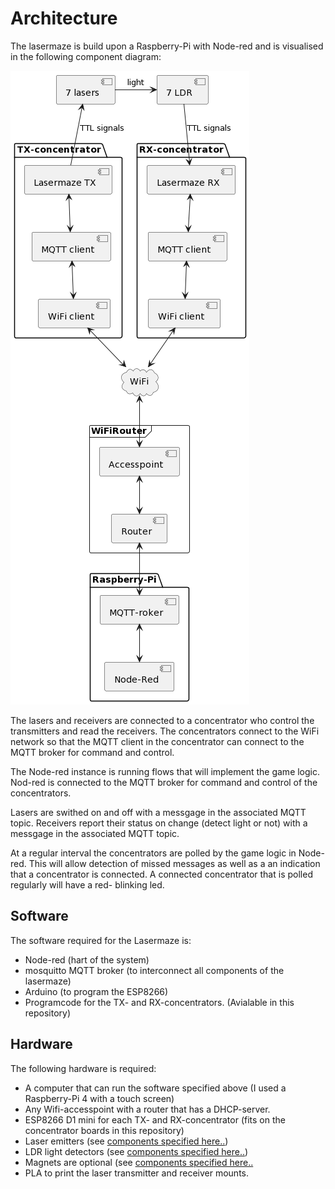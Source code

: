 # Architecture

The lasermaze is build upon a Raspberry-Pi with Node-red and is visualised in the following component diagram: 

![componentDiagramArchitecture.png](componentDiagramArchitecture.png)

The lasers and receivers are connected to a concentrator who control the transmitters and read the receivers. The concentrators connect to the WiFi network so that the MQTT client in the concentrator can connect to the MQTT broker for command and control. 

The Node-red instance is running flows that will implement the game logic. Nod-red is connected to the MQTT broker for command and control of the concentrators.

Lasers are swithed on and off with a messgage in the associated MQTT topic. Receivers report their status on change (detect light or not) with a messgage in the associated MQTT topic. 

At a regular interval the concentrators are polled by the game logic in Node-red. This will allow detection of missed messages as well as a an indication that a concentrator is connected. A connected concentrator that is polled regularly will have a red- blinking led.

## Software
The software required for the Lasermaze is: 

 - Node-red (hart of the system)
 - mosquitto MQTT broker (to interconnect all components of the lasermaze)
 - Arduino (to program the ESP8266)
 - Programcode for the TX- and RX-concentrators. (Avialable in this repository)

## Hardware
The following hardware is required:

 - A computer that can run the software specified above (I used a Raspberry-Pi 4 with a touch screen)
 - Any Wifi-accesspoint with a router that has a DHCP-server. 
 - ESP8266 D1 mini for each TX- and RX-concentrator (fits on the concentrator boards in this repository) 
 - Laser emitters (see [components specified here..](../LaserTransmitterReceivers/readme.md))
 - LDR light detectors (see [components specified here..](../LaserTransmitterReceivers/readme.md))
 - Magnets are optional (see [components specified here..](../LaserTransmitterReceivers/readme.md)
 - PLA to print the laser transmitter and receiver mounts. 
